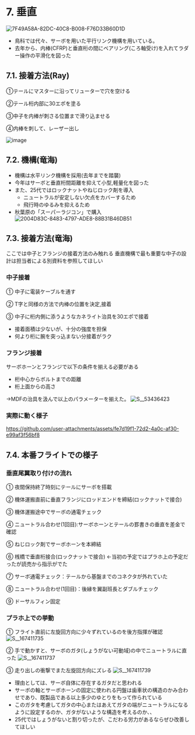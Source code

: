 # 7. 垂直
![7F49A58A-82DC-40C8-B008-F76D33B60D1D](https://github.com/user-attachments/assets/1ef2857d-dbdb-426e-9897-55dd689ea70d)
- 鳥科では代々、サーボを用いた平行リンク機構を用いている。
- 去年から、内棒(CFRP)と垂直桁の間にベアリング(ころ軸受け)を入れてラダー操作の平滑化を図った

## 7.1. 接着方法(Ray)
①テールにマスターに沿ってリューターで穴を空ける

②テール桁内部に30エポを塗る

③中子を内棒が刺さる位置まで滑り込ませる

④内棒を刺して、レーザー出し

![image](https://github.com/user-attachments/assets/64c3fa3b-0ec2-41dc-bf74-b5496a6e050b)

## 7.2. 機構(竜海)
- 機構は水平リンク機構を採用(去年までを踏襲)
- 今年はサーボと垂直桁間距離を抑えて小型,軽量化を図った
- また、25代ではロックナットやねじロック剤を導入
  - ニュートラルが安定しない欠点をカバーするため
  - 飛行時のゆるみを抑えるため
- 秋葉原の「スーパーラジコン」で購入
![2004D83C-8483-4797-ADE8-88B31B46DB51](https://github.com/user-attachments/assets/d2190182-3413-4909-a6af-7fa76a156899)

## 7.3. 接着方法(竜海)
ここでは中子とフランジの接着方法のみ触れる
垂直機構で最も重要な中子の設計は担当者による別資料を参照してほしい
### 中子接着

① 中子に電装ケーブルを通す

② T字と同様の方法で内棒の位置を決定,接着

③ 中子に桁内側に添うようなカネライト治具を30エポで接着
 - 接着面積は少ないが、十分の強度を担保
 - 何より桁に腕を突っ込まない分接着がラク

### フランジ接着

サーボホーンとフランジで以下の条件を揃える必要がある
- 桁中心からボルトまでの距離
- 桁上面からの高さ

→MDFの治具を汲んで以上のパラメーターを揃えた。
![S__53436423](https://github.com/user-attachments/assets/51b9ab59-b47b-4ff7-a95d-3ea793f82be3)

### 実際に動く様子

https://github.com/user-attachments/assets/fe7d19f1-72d2-4a0c-af30-e99af3f56bf8

## 7.4. 本番フライトでの様子
### 垂直尾翼取り付けの流れ
① 夜間保持終了時刻にテールにサーボを搭載

② 機体運搬直前に垂直フランジにロッドエンドを締結(ロックナットで接合)

③ 機体運搬途中でサーボの通電チェック

④ ニュートラル合わせ(1回目):サーボホーンとテールの罫書きの垂直を差金で確認

⑤ ねじロック剤でサーボホーンを本締結

⑥ 桟橋で垂直桁接合(ロックナットで接合) ←当初の予定ではプラホ上の予定だったが読売から指示がでた

⑦ サーボ通電チェック：テールから基盤までのコネクタが外れていた

⑧ ニュートラル合わせ(1回目)：後縁を翼副班長とダブルチェック

⑨ ドーサルフィン固定

### プラホ上での挙動

① フライト直前に左旋回方向に少々ずれているのを後方指揮が確認
![S__167411735](https://github.com/user-attachments/assets/b1001375-9dad-4020-b6ef-c93b57bf72c8)

② 手で動かすと、サーボのガタ(しょうがない可動域)の中でニュートラルに直った
![S__167411737](https://github.com/user-attachments/assets/6c49d745-6e60-4d09-8c54-dbeecd4da2c2)

③ 走り出しの衝撃でまた左旋回方向にズレる
![S__167411739](https://github.com/user-attachments/assets/dd1afb3a-a0d9-4a88-91a1-b96cf69b6b6a)

- 理由としては、サーボ自体に存在するガタだと思われる
- サーボの軸とサーボホーンの固定に使われる円盤は歯車状の構造のかみ合わせであり、既製品である以上多少のゆとりをもって作られている
- このガタを考慮してガタの中心またはあえてガタの端がニュートラルになるように設定するのか、ガタがないような構造を考えるのか、、
- 25代ではしょうがないと割り切ったが、こだわる労力があるならぜひ改善してほしい
